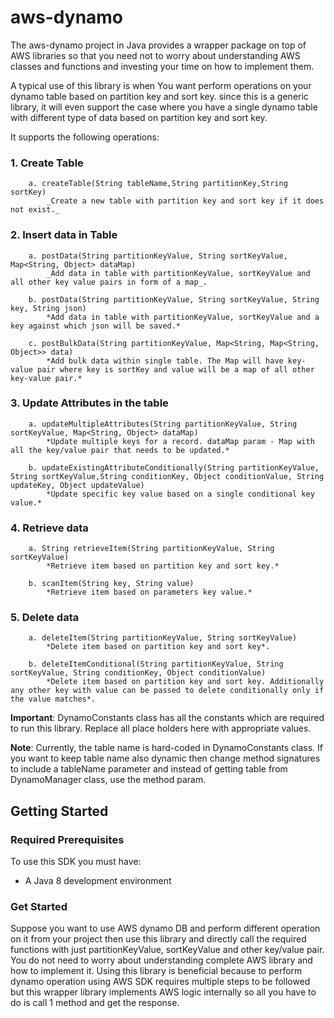 # aws-dynamo

The aws-dynamo project in Java provides a wrapper package on top of AWS libraries so that you need not to worry about understanding AWS classes and functions and investing your time on how to implement them.

A typical use of this library is when You want perform operations on your dynamo table based on partition key and sort key. since this is a generic library, it will even support the case where you have a single dynamo table with different type of data based on partition key and sort key.

It supports the following operations:
### 1. Create Table

```
	a. createTable(String tableName,String partitionKey,String sortKey) 
		_Create a new table with partition key and sort key if it does not exist._
```

### 2. Insert data in Table

```
	a. postData(String partitionKeyValue, String sortKeyValue, Map<String, Object> dataMap)
		_Add data in table with partitionKeyValue, sortKeyValue and  all other key value pairs in form of a map_.
		
	b. postData(String partitionKeyValue, String sortKeyValue, String key, String json)
		*Add data in table with partitionKeyValue, sortKeyValue and a key against which json will be saved.*
		
	c. postBulkData(String partitionKeyValue, Map<String, Map<String, Object>> data)
		*Add bulk data within single table. The Map will have key-value pair where key is sortKey and value will be a map of all other key-value pair.*
```

### 3.	Update Attributes in the table	

```
	a. updateMultipleAttributes(String partitionKeyValue, String sortKeyValue, Map<String, Object> dataMap)
		*Update multiple keys for a record. dataMap param - Map with all the key/value pair that needs to be updated.*
		
	b. updateExistingAttributeConditionally(String partitionKeyValue, String sortKeyValue,String conditionKey, Object conditionValue, String 		  updateKey, Object updateValue)
		*Update specific key value based on a single conditional key value.*
```
		
### 4. Retrieve data

```
	a. String retrieveItem(String partitionKeyValue, String sortKeyValue)
		*Retrieve item based on partition key and sort key.*
		
	b. scanItem(String key, String value)
		*Retrieve item based on parameters key value.*
```
		
### 5. Delete data

```
	a. deleteItem(String partitionKeyValue, String sortKeyValue)
		*Delete item based on partition key and sort key*.
		
	b. deleteItemConditional(String partitionKeyValue, String sortKeyValue, String conditionKey, Object conditionValue)
		*Delete item based on partition key and sort key. Additionally any other key with value can be passed to delete conditionally only if the value matches*.
```

**Important**: DynamoConstants class has all the constants which are required to run this library. Replace all place holders here with appropriate values.

**Note**: Currently, the table name is hard-coded in DynamoConstants class. If you want to keep table name also dynamic then change method signatures to include a tableName parameter and instead of getting table from DynamoManager class, use the method param. 

## Getting Started

### Required Prerequisites

To use this SDK you must have:

* A Java 8 development environment

### Get Started

Suppose you want to use AWS dynamo DB and perform different operation on it from your project then use this library and directly call the required functions with just partitionKeyValue, sortKeyValue and other key/value pair. You do not need to worry about understanding complete AWS library and how to implement it. Using this library is beneficial because to perform dynamo operation using AWS SDK requires multiple steps to be followed but this wrapper library implements AWS logic internally so all you have to do is call 1 method and get the response. 

